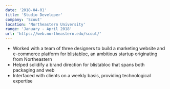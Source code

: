 ```yaml
---
date: '2018-04-01'
title: 'Studio Developer'
company: 'Scout'
location: 'Northeastern University'
range: 'January - April 2018'
url: 'https://web.northeastern.edu/scout/'
---
```


- Worked with a team of three designers to build a marketing website and e-commerce platform for [blistabloc](https://blistabloc.com), an ambitious startup originating from Northeastern
- Helped solidify a brand direction for blistabloc that spans both packaging and web
- Interfaced with clients on a weekly basis, providing technological expertise
